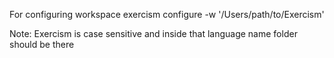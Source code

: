 For configuring workspace
exercism configure -w '/Users/path/to/Exercism'

Note: Exercism is case sensitive and inside that language name folder should be there